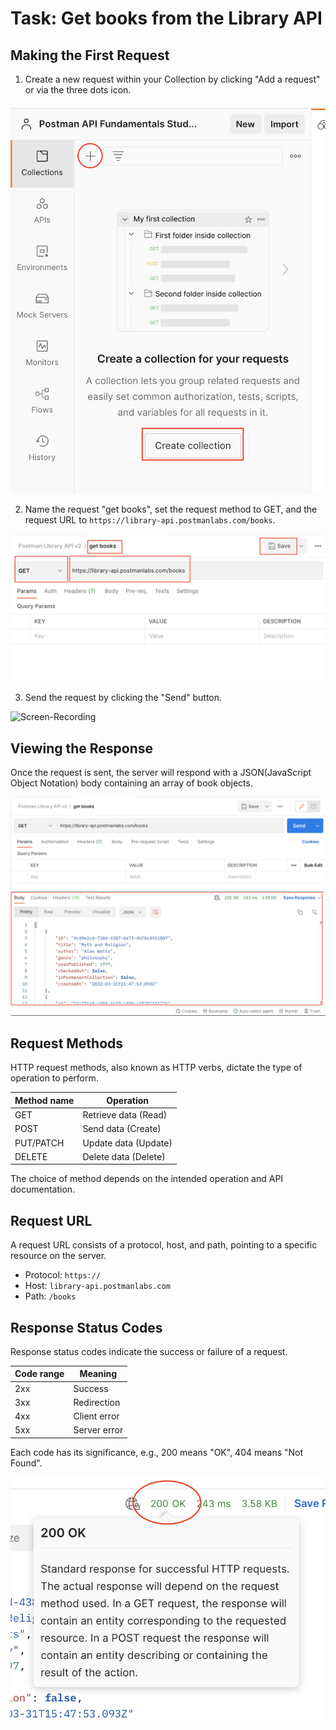 # Task: Get books from the Library API

## Making the First Request
1. Create a new request within your Collection by clicking "Add a request" or via the three dots icon.

![alt text](image-10.png)

2. Name the request "get books", set the request method to GET, and the request URL to `https://library-api.postmanlabs.com/books`.

![alt text](image-11.png)

3. Send the request by clicking the "Send" button.

![Screen-Recording](https://github-production-user-asset-6210df.s3.amazonaws.com/120108968/305451822-55441963-015b-4103-ae4d-a1a9c310db29.gif?X-Amz-Algorithm=AWS4-HMAC-SHA256&X-Amz-Credential=AKIAVCODYLSA53PQK4ZA%2F20240803%2Fus-east-1%2Fs3%2Faws4_request&X-Amz-Date=20240803T171204Z&X-Amz-Expires=300&X-Amz-Signature=03a62de49b8d54cf31da03c740c05c64de1f5ecef01b755ed2b8096ea91a7c75&X-Amz-SignedHeaders=host&actor_id=91676690&key_id=0&repo_id=740123169)

## Viewing the Response
Once the request is sent, the server will respond with a JSON(JavaScript Object Notation) body containing an array of book objects.

![alt text](image-12.png)

## Request Methods
HTTP request methods, also known as HTTP verbs, dictate the type of operation to perform.
  
| Method name | Operation |
|-------------|-----------|
| GET         | Retrieve data (Read) |
| POST        | Send data (Create) |
| PUT/PATCH   | Update data (Update) |
| DELETE      | Delete data (Delete) |

The choice of method depends on the intended operation and API documentation.

## Request URL
A request URL consists of a protocol, host, and path, pointing to a specific resource on the server.
  - Protocol: `https://`
  - Host: `library-api.postmanlabs.com`
  - Path: `/books`

## Response Status Codes
Response status codes indicate the success or failure of a request.
  
| Code range | Meaning |
|------------|---------|
| 2xx        | Success |
| 3xx        | Redirection |
| 4xx        | Client error |
| 5xx        | Server error |

Each code has its significance, e.g., 200 means "OK", 404 means "Not Found".

![alt text](image-13.png)
